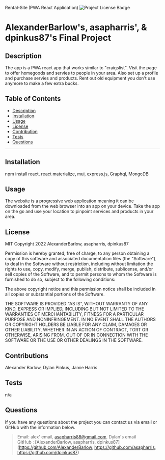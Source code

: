  Rental-Site (PWA React Application) ![Project License Badge](https://img.shields.io/badge/license-MIT-brightgreen)
# AlexanderBarlow's, asapharris', & dpinkus87's Final Project

## Description
The app is a PWA react app that works similar to "craigslist". Visit the page to offer homegoods and servies to people in your area. Also set up a profile and purchase servies and products. Rent out old equipment you don't use anymore to make a few extra bucks.


  ## Table of Contents
  * [Description](#Description)
  * [Installation](#Installation)
  * [Usage](#Usage)
  * [License](#license)
  * [Contribution](#Contribution)
  * [Tests](#Tests)
  * [Questions](#Questions)
  ***
    

## Installation
npm install react, react materialize, mui, express.js, Graphql, MongoDB

## Usage
The website is a progressive web application meaning it can be downloaded from the web browser into an app on your device. Take the app on the go and use your location to pinpoint services and products in your area. 


## License


  MIT
  Copyright 2022 AlexanderBarlow, asapharris, dpinkus87

  Permission is hereby granted, free of charge, to any person obtaining a copy of this software and associated 
  documentation files (the "Software"), to deal in the Software without restriction, including without limitation 
  the rights to use, copy, modify, merge, publish, distribute, sublicense, and/or sell copies of the Software, and 
  to permit persons to whom the Software is furnished to do so, subject to the following conditions:

  The above copyright notice and this permission notice shall be included in all copies or substantial portions 
  of the Software.

  THE SOFTWARE IS PROVIDED "AS IS", WITHOUT WARRANTY OF ANY KIND, EXPRESS OR IMPLIED, INCLUDING BUT NOT LIMITED 
  TO THE WARRANTIES OF MERCHANTABILITY, FITNESS FOR A PARTICULAR PURPOSE AND NONINFRINGEMENT. IN NO EVENT SHALL 
  THE AUTHORS OR COPYRIGHT HOLDERS BE LIABLE FOR ANY CLAIM, DAMAGES OR OTHER LIABILITY, WHETHER IN AN ACTION OF CONTRACT, 
  TORT OR OTHERWISE, ARISING FROM, OUT OF OR IN CONNECTION WITH THE SOFTWARE OR THE USE OR OTHER DEALINGS IN THE SOFTWARE.
  
  

## Contributions
Alexander Barlow, Dylan Pinkus, Jamie Harris 

## Tests
n/a

## Questions
If you have any questions about the project you can contact us via email or GitHub with the information below. 
>Email: alex' email, asapharris88@gmail.com, Dylan's email  
>GitHub : [AlexanderBarlow, asapharris, dpinkus87](https://github.com/AlexanderBarlow, https://github.com/asapharris, https://github.com/dpinkus87)
